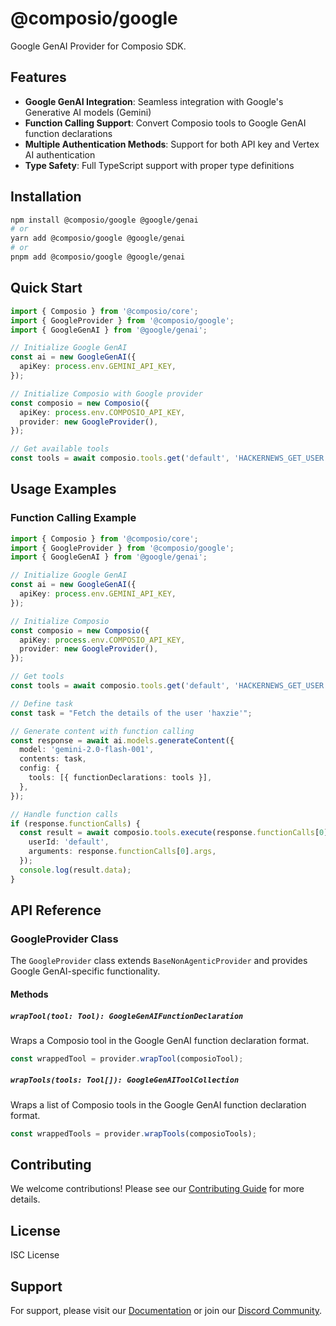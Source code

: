 # @composio/google

Google GenAI Provider for Composio SDK.

## Features

- **Google GenAI Integration**: Seamless integration with Google's Generative AI models (Gemini)
- **Function Calling Support**: Convert Composio tools to Google GenAI function declarations
- **Multiple Authentication Methods**: Support for both API key and Vertex AI authentication
- **Type Safety**: Full TypeScript support with proper type definitions

## Installation

```bash
npm install @composio/google @google/genai
# or
yarn add @composio/google @google/genai
# or
pnpm add @composio/google @google/genai
```

## Quick Start

```typescript
import { Composio } from '@composio/core';
import { GoogleProvider } from '@composio/google';
import { GoogleGenAI } from '@google/genai';

// Initialize Google GenAI
const ai = new GoogleGenAI({
  apiKey: process.env.GEMINI_API_KEY,
});

// Initialize Composio with Google provider
const composio = new Composio({
  apiKey: process.env.COMPOSIO_API_KEY,
  provider: new GoogleProvider(),
});

// Get available tools
const tools = await composio.tools.get('default', 'HACKERNEWS_GET_USER');
```

## Usage Examples

### Function Calling Example

```typescript
import { Composio } from '@composio/core';
import { GoogleProvider } from '@composio/google';
import { GoogleGenAI } from '@google/genai';

// Initialize Google GenAI
const ai = new GoogleGenAI({
  apiKey: process.env.GEMINI_API_KEY,
});

// Initialize Composio
const composio = new Composio({
  apiKey: process.env.COMPOSIO_API_KEY,
  provider: new GoogleProvider(),
});

// Get tools
const tools = await composio.tools.get('default', 'HACKERNEWS_GET_USER');

// Define task
const task = "Fetch the details of the user 'haxzie'";

// Generate content with function calling
const response = await ai.models.generateContent({
  model: 'gemini-2.0-flash-001',
  contents: task,
  config: {
    tools: [{ functionDeclarations: tools }],
  },
});

// Handle function calls
if (response.functionCalls) {
  const result = await composio.tools.execute(response.functionCalls[0].name, {
    userId: 'default',
    arguments: response.functionCalls[0].args,
  });
  console.log(result.data);
}
```

## API Reference

### GoogleProvider Class

The `GoogleProvider` class extends `BaseNonAgenticProvider` and provides Google GenAI-specific functionality.

#### Methods

##### `wrapTool(tool: Tool): GoogleGenAIFunctionDeclaration`

Wraps a Composio tool in the Google GenAI function declaration format.

```typescript
const wrappedTool = provider.wrapTool(composioTool);
```

##### `wrapTools(tools: Tool[]): GoogleGenAIToolCollection`

Wraps a list of Composio tools in the Google GenAI function declaration format.

```typescript
const wrappedTools = provider.wrapTools(composioTools);
```

## Contributing

We welcome contributions! Please see our [Contributing Guide](../../CONTRIBUTING.md) for more details.

## License

ISC License

## Support

For support, please visit our [Documentation](https://docs.composio.dev) or join our [Discord Community](https://discord.gg/composio).
